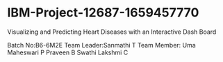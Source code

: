 # IBM-Project-12687-1659457770
Visualizing and Predicting Heart Diseases with an Interactive Dash Board

Batch No:B6-6M2E
Team Leader:Sanmathi T
Team Member:
Uma Maheswari P
Praveen B
Swathi Lakshmi C
